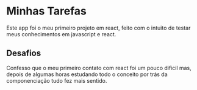 # Minhas Tarefas

Este app foi o meu primeiro projeto em react, feito com o intuito de testar meus conhecimentos em javascript e react.

## Desafios

Confesso que o meu primeiro contato com react foi um pouco dificil mas, depois de algumas horas estudando todo o conceito por trás da componenciação tudo fez mais sentido.

